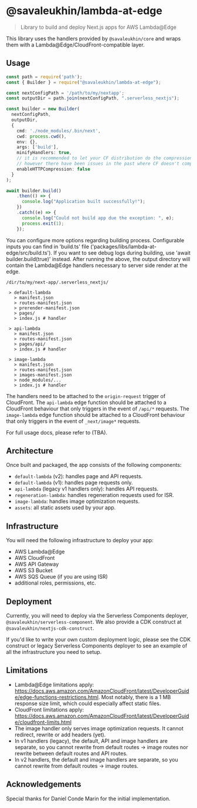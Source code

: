 # @savaleukhin/lambda-at-edge
> Library to build and deploy Next.js apps for AWS Lambda@Edge

This library uses the handlers provided by `@savaleukhin/core` and wraps them with a Lambda@Edge/CloudFront-compatible layer.

## Usage

```ts
const path = require('path');
const { Builder } = require("@savaleukhin/lambda-at-edge");

const nextConfigPath = '/path/to/my/nextapp';
const outputDir = path.join(nextConfigPath, ".serverless_nextjs");

const builder = new Builder(
  nextConfigPath,
  outputDir,
  {
    cmd: './node_modules/.bin/next',
    cwd: process.cwd(),
    env: {},
    args: ['build'],
    minifyHandlers: true,
    // it is recommended to let your CF distribution do the compression as per the docs - https://docs.aws.amazon.com/AmazonCloudFront/latest/DeveloperGuide/ServingCompressedFiles.html
    // however there have been issues in the past where CF doesn't compress lambda@edge responses, so we provide our own implementation in case is needed
    enableHTTPCompression: false
  }
);

await builder.build()
    .then(() => {
      console.log("Application built successfully!");
    })
    .catch((e) => {
      console.log("Could not build app due the exception: ", e);
      process.exit(1);
    });
```

You can configure more options regarding building process. Configurable inputs you can find in 'build.ts' file ('packages/libs/lambda-at-edge/src/build.ts'). If you want to see debug logs during building, use 'await builder.build(true)' instead.
After running the above, the output directory will contain the Lambda@Edge handlers necessary to server side render at the edge.

```
/dir/to/my/next-app/.serverless_nextjs/

 > default-lambda
   > manifest.json
   > routes-manifest.json
   > prerender-manifest.json
   > pages/
   > index.js # handler

 > api-lambda
   > manifest.json
   > routes-manifest.json
   > pages/api/
   > index.js # handler

 > image-lambda
   > manifest.json
   > routes-manifest.json
   > images-manifest.json
   > node_modules/...
   > index.js # handler
```

The handlers need to be attached to the `origin-request` trigger of CloudFront.
The `api-lambda` edge function should be attached to a CloudFront behaviour that only triggers in the event of `/api/*` requests.
The `image-lambda` edge function should be attached to a CloudFront behaviour that only triggers in the event of `_next/image*` requests.

For full usage docs, please refer to (TBA).

## Architecture
Once built and packaged, the app consists of the following components:

* `default-lambda` (v2): handles page and API requests.
* `default-lambda` (v1): handles page requests only.
* `api-lambda` (legacy v1 handlers only): handles API requests.
* `regeneration-lambda`: handles regeneration requests used for ISR.
* `image-lambda`: handles image optimization requests.
* `assets`: all static assets used by your app.

## Infrastructure
You will need the following infrastructure to deploy your app:

* AWS Lambda@Edge
* AWS CloudFront
* AWS API Gateway
* AWS S3 Bucket
* AWS SQS Queue (if you are using ISR)
* additional roles, permissions, etc.

## Deployment

Currently, you will need to deploy via the Serverless Components deployer, `@savaleukhin/serverless-component`. We also provide a CDK construct at `@savaleukhin/nextjs-cdk-construct`.

If you'd like to write your own custom deployment logic, please see the CDK construct or legacy Serverless Components deployer to see an example of all the infrastructure you need to setup.

## Limitations

* Lambda@Edge limitations apply: https://docs.aws.amazon.com/AmazonCloudFront/latest/DeveloperGuide/edge-functions-restrictions.html. Most notably, there is a 1 MB response size limit, which could especially affect static files.
* CloudFront limitations apply: https://docs.aws.amazon.com/AmazonCloudFront/latest/DeveloperGuide/cloudfront-limits.html
* The image handler only serves image optimization requests. It cannot redirect, rewrite or add headers (yet).
* In v1 handlers (legacy), the default, API and image handlers are separate, so you cannot rewrite from default routes -> image routes nor rewrite between default routes and API routes.
* In v2 handlers, the default and image handlers are separate, so you cannot rewrite from default routes -> image routes.

## Acknowledgements

Special thanks for Daniel Conde Marin for the initial implementation.
